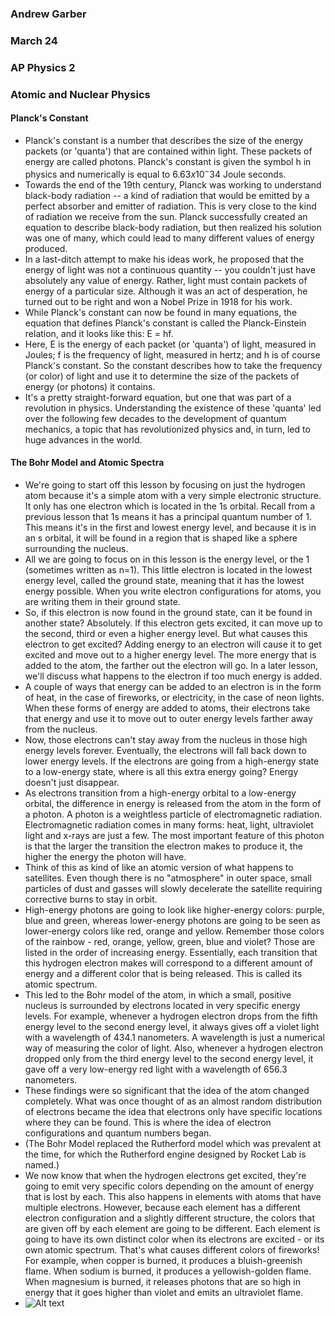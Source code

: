 ### Andrew Garber
### March 24
### AP Physics 2
### Atomic and Nuclear Physics

#### Planck's Constant
 - Planck's constant is a number that describes the size of the energy packets (or 'quanta') that are contained within light. These packets of energy are called photons. Planck's constant is given the symbol h in physics and numerically is equal to $6.63 x 10^-34$ Joule seconds.
 - Towards the end of the 19th century, Planck was working to understand black-body radiation -- a kind of radiation that would be emitted by a perfect absorber and emitter of radiation. This is very close to the kind of radiation we receive from the sun. Planck successfully created an equation to describe black-body radiation, but then realized his solution was one of many, which could lead to many different values of energy produced.
 - In a last-ditch attempt to make his ideas work, he proposed that the energy of light was not a continuous quantity -- you couldn't just have absolutely any value of energy. Rather, light must contain packets of energy of a particular size. Although it was an act of desperation, he turned out to be right and won a Nobel Prize in 1918 for his work.
 - While Planck's constant can now be found in many equations, the equation that defines Planck's constant is called the Planck-Einstein relation, and it looks like this: E = hf.
 - Here, E is the energy of each packet (or 'quanta') of light, measured in Joules; f is the frequency of light, measured in hertz; and h is of course Planck's constant. So the constant describes how to take the frequency (or color) of light and use it to determine the size of the packets of energy (or photons) it contains.
 - It's a pretty straight-forward equation, but one that was part of a revolution in physics. Understanding the existence of these 'quanta' led over the following few decades to the development of quantum mechanics, a topic that has revolutionized physics and, in turn, led to huge advances in the world.

#### The Bohr Model and Atomic Spectra
 - We're going to start off this lesson by focusing on just the hydrogen atom because it's a simple atom with a very simple electronic structure. It only has one electron which is located in the 1s orbital. Recall from a previous lesson that 1s means it has a principal quantum number of 1. This means it's in the first and lowest energy level, and because it is in an s orbital, it will be found in a region that is shaped like a sphere surrounding the nucleus.
 - All we are going to focus on in this lesson is the energy level, or the 1 (sometimes written as n=1). This little electron is located in the lowest energy level, called the ground state, meaning that it has the lowest energy possible. When you write electron configurations for atoms, you are writing them in their ground state.
 - So, if this electron is now found in the ground state, can it be found in another state? Absolutely. If this electron gets excited, it can move up to the second, third or even a higher energy level. But what causes this electron to get excited? Adding energy to an electron will cause it to get excited and move out to a higher energy level. The more energy that is added to the atom, the farther out the electron will go. In a later lesson, we'll discuss what happens to the electron if too much energy is added.
 - A couple of ways that energy can be added to an electron is in the form of heat, in the case of fireworks, or electricity, in the case of neon lights. When these forms of energy are added to atoms, their electrons take that energy and use it to move out to outer energy levels farther away from the nucleus.
 - Now, those electrons can't stay away from the nucleus in those high energy levels forever. Eventually, the electrons will fall back down to lower energy levels. If the electrons are going from a high-energy state to a low-energy state, where is all this extra energy going? Energy doesn't just disappear.
 - As electrons transition from a high-energy orbital to a low-energy orbital, the difference in energy is released from the atom in the form of a photon. A photon is a weightless particle of electromagnetic radiation. Electromagnetic radiation comes in many forms: heat, light, ultraviolet light and x-rays are just a few. The most important feature of this photon is that the larger the transition the electron makes to produce it, the higher the energy the photon will have.
 - Think of this as kind of like an atomic version of what happens to satellites. Even though there is no "atmosphere" in outer space, small particles of dust and gasses will slowly decelerate the satellite requiring corrective burns to stay in orbit.
 - High-energy photons are going to look like higher-energy colors: purple, blue and green, whereas lower-energy photons are going to be seen as lower-energy colors like red, orange and yellow. Remember those colors of the rainbow - red, orange, yellow, green, blue and violet? Those are listed in the order of increasing energy. Essentially, each transition that this hydrogen electron makes will correspond to a different amount of energy and a different color that is being released. This is called its atomic spectrum.
 - This led to the Bohr model of the atom, in which a small, positive nucleus is surrounded by electrons located in very specific energy levels. For example, whenever a hydrogen electron drops from the fifth energy level to the second energy level, it always gives off a violet light with a wavelength of 434.1 nanometers. A wavelength is just a numerical way of measuring the color of light. Also, whenever a hydrogen electron dropped only from the third energy level to the second energy level, it gave off a very low-energy red light with a wavelength of 656.3 nanometers.
 - These findings were so significant that the idea of the atom changed completely. What was once thought of as an almost random distribution of electrons became the idea that electrons only have specific locations where they can be found. This is where the idea of electron configurations and quantum numbers began.
 - (The Bohr Model replaced the Rutherford model which was prevalent at the time, for which the Rutherford engine designed by Rocket Lab is named.)
 - We now know that when the hydrogen electrons get excited, they're going to emit very specific colors depending on the amount of energy that is lost by each. This also happens in elements with atoms that have multiple electrons. However, because each element has a different electron configuration and a slightly different structure, the colors that are given off by each element are going to be different. Each element is going to have its own distinct color when its electrons are excited - or its own atomic spectrum. That's what causes different colors of fireworks! For example, when copper is burned, it produces a bluish-greenish flame. When sodium is burned, it produces a yellowish-golden flame. When magnesium is burned, it releases photons that are so high in energy that it goes higher than violet and emits an ultraviolet flame. 
 - ![Alt text](https://study.com/cimages/multimages/16/elements-atomic-spectra.jpg)
